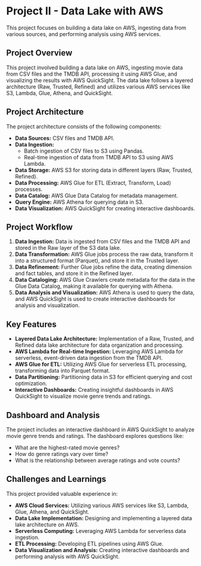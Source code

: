 # Project II - Data Lake with AWS

This project focuses on building a data lake on AWS, ingesting data from various sources, and performing analysis using AWS services.

## Project Overview

This project involved building a data lake on AWS, ingesting movie data from CSV files and the TMDB API, processing it using AWS Glue, and visualizing the results with AWS QuickSight. The data lake follows a layered architecture (Raw, Trusted, Refined) and utilizes various AWS services like S3, Lambda, Glue, Athena, and QuickSight.

## Project Architecture

The project architecture consists of the following components:

- **Data Sources:** CSV files and TMDB API.
- **Data Ingestion:** 
    - Batch ingestion of CSV files to S3 using Pandas.
    - Real-time ingestion of data from TMDB API to S3 using AWS Lambda.
- **Data Storage:** AWS S3 for storing data in different layers (Raw, Trusted, Refined).
- **Data Processing:** AWS Glue for ETL (Extract, Transform, Load) processes.
- **Data Catalog:** AWS Glue Data Catalog for metadata management.
- **Query Engine:** AWS Athena for querying data in S3.
- **Data Visualization:** AWS QuickSight for creating interactive dashboards.

## Project Workflow

1. **Data Ingestion:** Data is ingested from CSV files and the TMDB API and stored in the Raw layer of the S3 data lake.
2. **Data Transformation:** AWS Glue jobs process the raw data, transform it into a structured format (Parquet), and store it in the Trusted layer.
3. **Data Refinement:** Further Glue jobs refine the data, creating dimension and fact tables, and store it in the Refined layer.
4. **Data Cataloging:** AWS Glue Crawlers create metadata for the data in the Glue Data Catalog, making it available for querying with Athena.
5. **Data Analysis and Visualization:** AWS Athena is used to query the data, and AWS QuickSight is used to create interactive dashboards for analysis and visualization.

## Key Features

- **Layered Data Lake Architecture:** Implementation of a Raw, Trusted, and Refined data lake architecture for data organization and processing.
- **AWS Lambda for Real-time Ingestion:** Leveraging AWS Lambda for serverless, event-driven data ingestion from the TMDB API.
- **AWS Glue for ETL:** Utilizing AWS Glue for serverless ETL processing, transforming data into Parquet format.
- **Data Partitioning:** Partitioning data in S3 for efficient querying and cost optimization.
- **Interactive Dashboards:** Creating insightful dashboards in AWS QuickSight to visualize movie genre trends and ratings.

## Dashboard and Analysis

The project includes an interactive dashboard in AWS QuickSight to analyze movie genre trends and ratings. The dashboard explores questions like:

- What are the highest-rated movie genres?
- How do genre ratings vary over time?
- What is the relationship between average ratings and vote counts?

## Challenges and Learnings

This project provided valuable experience in:

- **AWS Cloud Services:** Utilizing various AWS services like S3, Lambda, Glue, Athena, and QuickSight.
- **Data Lake Implementation:** Designing and implementing a layered data lake architecture on AWS.
- **Serverless Computing:** Leveraging AWS Lambda for serverless data ingestion.
- **ETL Processing:** Developing ETL pipelines using AWS Glue.
- **Data Visualization and Analysis:** Creating interactive dashboards and performing analysis with AWS QuickSight.
